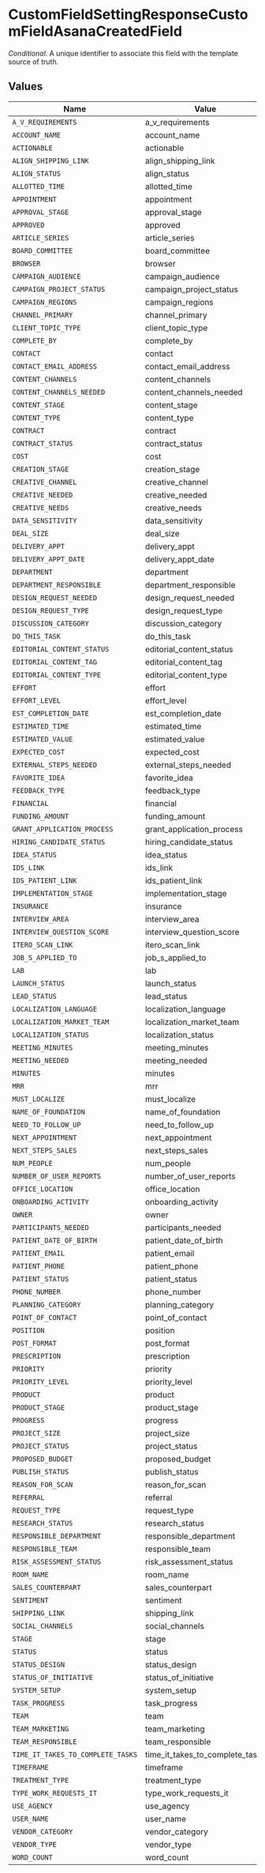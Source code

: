 # CustomFieldSettingResponseCustomFieldAsanaCreatedField

*Conditional*. A unique identifier to associate this field with the template source of truth.


## Values

| Name                              | Value                             |
| --------------------------------- | --------------------------------- |
| `A_V_REQUIREMENTS`                | a_v_requirements                  |
| `ACCOUNT_NAME`                    | account_name                      |
| `ACTIONABLE`                      | actionable                        |
| `ALIGN_SHIPPING_LINK`             | align_shipping_link               |
| `ALIGN_STATUS`                    | align_status                      |
| `ALLOTTED_TIME`                   | allotted_time                     |
| `APPOINTMENT`                     | appointment                       |
| `APPROVAL_STAGE`                  | approval_stage                    |
| `APPROVED`                        | approved                          |
| `ARTICLE_SERIES`                  | article_series                    |
| `BOARD_COMMITTEE`                 | board_committee                   |
| `BROWSER`                         | browser                           |
| `CAMPAIGN_AUDIENCE`               | campaign_audience                 |
| `CAMPAIGN_PROJECT_STATUS`         | campaign_project_status           |
| `CAMPAIGN_REGIONS`                | campaign_regions                  |
| `CHANNEL_PRIMARY`                 | channel_primary                   |
| `CLIENT_TOPIC_TYPE`               | client_topic_type                 |
| `COMPLETE_BY`                     | complete_by                       |
| `CONTACT`                         | contact                           |
| `CONTACT_EMAIL_ADDRESS`           | contact_email_address             |
| `CONTENT_CHANNELS`                | content_channels                  |
| `CONTENT_CHANNELS_NEEDED`         | content_channels_needed           |
| `CONTENT_STAGE`                   | content_stage                     |
| `CONTENT_TYPE`                    | content_type                      |
| `CONTRACT`                        | contract                          |
| `CONTRACT_STATUS`                 | contract_status                   |
| `COST`                            | cost                              |
| `CREATION_STAGE`                  | creation_stage                    |
| `CREATIVE_CHANNEL`                | creative_channel                  |
| `CREATIVE_NEEDED`                 | creative_needed                   |
| `CREATIVE_NEEDS`                  | creative_needs                    |
| `DATA_SENSITIVITY`                | data_sensitivity                  |
| `DEAL_SIZE`                       | deal_size                         |
| `DELIVERY_APPT`                   | delivery_appt                     |
| `DELIVERY_APPT_DATE`              | delivery_appt_date                |
| `DEPARTMENT`                      | department                        |
| `DEPARTMENT_RESPONSIBLE`          | department_responsible            |
| `DESIGN_REQUEST_NEEDED`           | design_request_needed             |
| `DESIGN_REQUEST_TYPE`             | design_request_type               |
| `DISCUSSION_CATEGORY`             | discussion_category               |
| `DO_THIS_TASK`                    | do_this_task                      |
| `EDITORIAL_CONTENT_STATUS`        | editorial_content_status          |
| `EDITORIAL_CONTENT_TAG`           | editorial_content_tag             |
| `EDITORIAL_CONTENT_TYPE`          | editorial_content_type            |
| `EFFORT`                          | effort                            |
| `EFFORT_LEVEL`                    | effort_level                      |
| `EST_COMPLETION_DATE`             | est_completion_date               |
| `ESTIMATED_TIME`                  | estimated_time                    |
| `ESTIMATED_VALUE`                 | estimated_value                   |
| `EXPECTED_COST`                   | expected_cost                     |
| `EXTERNAL_STEPS_NEEDED`           | external_steps_needed             |
| `FAVORITE_IDEA`                   | favorite_idea                     |
| `FEEDBACK_TYPE`                   | feedback_type                     |
| `FINANCIAL`                       | financial                         |
| `FUNDING_AMOUNT`                  | funding_amount                    |
| `GRANT_APPLICATION_PROCESS`       | grant_application_process         |
| `HIRING_CANDIDATE_STATUS`         | hiring_candidate_status           |
| `IDEA_STATUS`                     | idea_status                       |
| `IDS_LINK`                        | ids_link                          |
| `IDS_PATIENT_LINK`                | ids_patient_link                  |
| `IMPLEMENTATION_STAGE`            | implementation_stage              |
| `INSURANCE`                       | insurance                         |
| `INTERVIEW_AREA`                  | interview_area                    |
| `INTERVIEW_QUESTION_SCORE`        | interview_question_score          |
| `ITERO_SCAN_LINK`                 | itero_scan_link                   |
| `JOB_S_APPLIED_TO`                | job_s_applied_to                  |
| `LAB`                             | lab                               |
| `LAUNCH_STATUS`                   | launch_status                     |
| `LEAD_STATUS`                     | lead_status                       |
| `LOCALIZATION_LANGUAGE`           | localization_language             |
| `LOCALIZATION_MARKET_TEAM`        | localization_market_team          |
| `LOCALIZATION_STATUS`             | localization_status               |
| `MEETING_MINUTES`                 | meeting_minutes                   |
| `MEETING_NEEDED`                  | meeting_needed                    |
| `MINUTES`                         | minutes                           |
| `MRR`                             | mrr                               |
| `MUST_LOCALIZE`                   | must_localize                     |
| `NAME_OF_FOUNDATION`              | name_of_foundation                |
| `NEED_TO_FOLLOW_UP`               | need_to_follow_up                 |
| `NEXT_APPOINTMENT`                | next_appointment                  |
| `NEXT_STEPS_SALES`                | next_steps_sales                  |
| `NUM_PEOPLE`                      | num_people                        |
| `NUMBER_OF_USER_REPORTS`          | number_of_user_reports            |
| `OFFICE_LOCATION`                 | office_location                   |
| `ONBOARDING_ACTIVITY`             | onboarding_activity               |
| `OWNER`                           | owner                             |
| `PARTICIPANTS_NEEDED`             | participants_needed               |
| `PATIENT_DATE_OF_BIRTH`           | patient_date_of_birth             |
| `PATIENT_EMAIL`                   | patient_email                     |
| `PATIENT_PHONE`                   | patient_phone                     |
| `PATIENT_STATUS`                  | patient_status                    |
| `PHONE_NUMBER`                    | phone_number                      |
| `PLANNING_CATEGORY`               | planning_category                 |
| `POINT_OF_CONTACT`                | point_of_contact                  |
| `POSITION`                        | position                          |
| `POST_FORMAT`                     | post_format                       |
| `PRESCRIPTION`                    | prescription                      |
| `PRIORITY`                        | priority                          |
| `PRIORITY_LEVEL`                  | priority_level                    |
| `PRODUCT`                         | product                           |
| `PRODUCT_STAGE`                   | product_stage                     |
| `PROGRESS`                        | progress                          |
| `PROJECT_SIZE`                    | project_size                      |
| `PROJECT_STATUS`                  | project_status                    |
| `PROPOSED_BUDGET`                 | proposed_budget                   |
| `PUBLISH_STATUS`                  | publish_status                    |
| `REASON_FOR_SCAN`                 | reason_for_scan                   |
| `REFERRAL`                        | referral                          |
| `REQUEST_TYPE`                    | request_type                      |
| `RESEARCH_STATUS`                 | research_status                   |
| `RESPONSIBLE_DEPARTMENT`          | responsible_department            |
| `RESPONSIBLE_TEAM`                | responsible_team                  |
| `RISK_ASSESSMENT_STATUS`          | risk_assessment_status            |
| `ROOM_NAME`                       | room_name                         |
| `SALES_COUNTERPART`               | sales_counterpart                 |
| `SENTIMENT`                       | sentiment                         |
| `SHIPPING_LINK`                   | shipping_link                     |
| `SOCIAL_CHANNELS`                 | social_channels                   |
| `STAGE`                           | stage                             |
| `STATUS`                          | status                            |
| `STATUS_DESIGN`                   | status_design                     |
| `STATUS_OF_INITIATIVE`            | status_of_initiative              |
| `SYSTEM_SETUP`                    | system_setup                      |
| `TASK_PROGRESS`                   | task_progress                     |
| `TEAM`                            | team                              |
| `TEAM_MARKETING`                  | team_marketing                    |
| `TEAM_RESPONSIBLE`                | team_responsible                  |
| `TIME_IT_TAKES_TO_COMPLETE_TASKS` | time_it_takes_to_complete_tasks   |
| `TIMEFRAME`                       | timeframe                         |
| `TREATMENT_TYPE`                  | treatment_type                    |
| `TYPE_WORK_REQUESTS_IT`           | type_work_requests_it             |
| `USE_AGENCY`                      | use_agency                        |
| `USER_NAME`                       | user_name                         |
| `VENDOR_CATEGORY`                 | vendor_category                   |
| `VENDOR_TYPE`                     | vendor_type                       |
| `WORD_COUNT`                      | word_count                        |